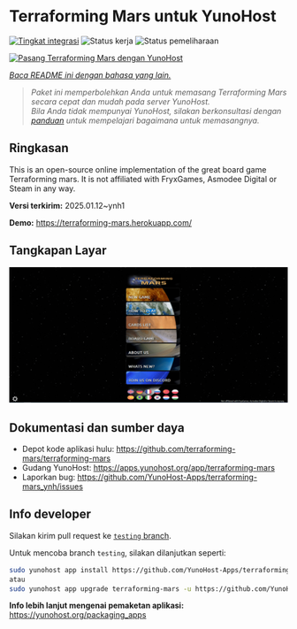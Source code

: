 <!--
N.B.: README ini dibuat secara otomatis oleh <https://github.com/YunoHost/apps/tree/master/tools/readme_generator>
Ini TIDAK boleh diedit dengan tangan.
-->

# Terraforming Mars  untuk YunoHost

[![Tingkat integrasi](https://apps.yunohost.org/badge/integration/terraforming-mars)](https://ci-apps.yunohost.org/ci/apps/terraforming-mars/)
![Status kerja](https://apps.yunohost.org/badge/state/terraforming-mars)
![Status pemeliharaan](https://apps.yunohost.org/badge/maintained/terraforming-mars)

[![Pasang Terraforming Mars  dengan YunoHost](https://install-app.yunohost.org/install-with-yunohost.svg)](https://install-app.yunohost.org/?app=terraforming-mars)

*[Baca README ini dengan bahasa yang lain.](./ALL_README.md)*

> *Paket ini memperbolehkan Anda untuk memasang Terraforming Mars  secara cepat dan mudah pada server YunoHost.*  
> *Bila Anda tidak mempunyai YunoHost, silakan berkonsultasi dengan [panduan](https://yunohost.org/install) untuk mempelajari bagaimana untuk memasangnya.*

## Ringkasan

This is an open-source online implementation of the great board game Terraforming mars. It is not affiliated with FryxGames, Asmodee Digital or Steam in any way.


**Versi terkirim:** 2025.01.12~ynh1

**Demo:** <https://terraforming-mars.herokuapp.com/>

## Tangkapan Layar

![Tangkapan Layar pada Terraforming Mars ](./doc/screenshots/screenshot.png)

## Dokumentasi dan sumber daya

- Depot kode aplikasi hulu: <https://github.com/terraforming-mars/terraforming-mars>
- Gudang YunoHost: <https://apps.yunohost.org/app/terraforming-mars>
- Laporkan bug: <https://github.com/YunoHost-Apps/terraforming-mars_ynh/issues>

## Info developer

Silakan kirim pull request ke [`testing` branch](https://github.com/YunoHost-Apps/terraforming-mars_ynh/tree/testing).

Untuk mencoba branch `testing`, silakan dilanjutkan seperti:

```bash
sudo yunohost app install https://github.com/YunoHost-Apps/terraforming-mars_ynh/tree/testing --debug
atau
sudo yunohost app upgrade terraforming-mars -u https://github.com/YunoHost-Apps/terraforming-mars_ynh/tree/testing --debug
```

**Info lebih lanjut mengenai pemaketan aplikasi:** <https://yunohost.org/packaging_apps>
